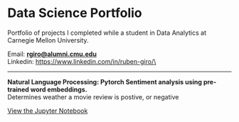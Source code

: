 # Data Science Portfolio 
Portfolio of projects I completed while a student in Data Analytics at Carnegie Mellon University.

Email: **rgiro@alumni.cmu.edu**\
Linkedin: https://www.linkedin.com/in/ruben-giro/\

-------------

**Natural Language Processing: Pytorch Sentiment analysis using pre-trained word embeddings.**\
Determines weather a movie review is postive, or negative

[View the Jupyter Notebook](https://github.com/intel698/Portfolio/blob/main/nn_LSTM_Sentiment_analysis.ipynb)
